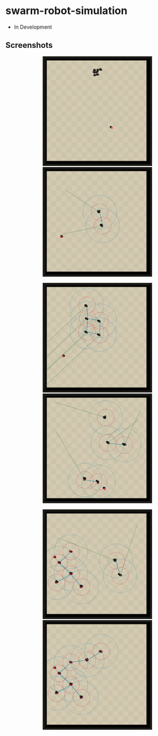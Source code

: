 # swarm-robot-simulation

* In Development

## Screenshots

<p align="center">
  <img src="Screenshots/edited/spawn.png" width="300">
  <img src="Screenshots/edited/2robots.png" width="300">
 
</p>

<p align="center">
  <img src="Screenshots/edited/Boids2.png" width="300">
<img src="Screenshots/edited/SoloCoop.png" width="300">
</p>


<p align="center">
  
  <img src="Screenshots/edited/net_1.png" width="300">
  <img src="Screenshots/edited/net_2.png" width="300">
</p>


